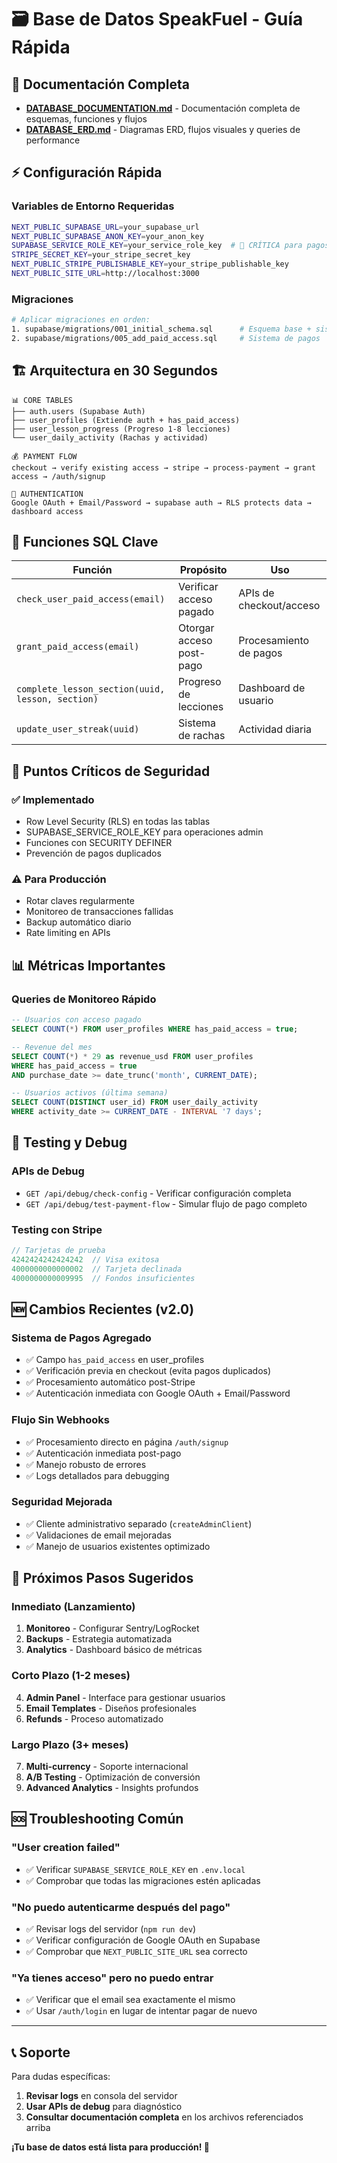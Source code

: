 # 🗃️ Base de Datos SpeakFuel - Guía Rápida

## 📖 Documentación Completa

- **[DATABASE_DOCUMENTATION.md](./DATABASE_DOCUMENTATION.md)** - Documentación completa de esquemas, funciones y flujos
- **[DATABASE_ERD.md](./DATABASE_ERD.md)** - Diagramas ERD, flujos visuales y queries de performance

## ⚡ Configuración Rápida

### **Variables de Entorno Requeridas**
```bash
NEXT_PUBLIC_SUPABASE_URL=your_supabase_url
NEXT_PUBLIC_SUPABASE_ANON_KEY=your_anon_key
SUPABASE_SERVICE_ROLE_KEY=your_service_role_key  # 🔑 CRÍTICA para pagos
STRIPE_SECRET_KEY=your_stripe_secret_key
NEXT_PUBLIC_STRIPE_PUBLISHABLE_KEY=your_stripe_publishable_key
NEXT_PUBLIC_SITE_URL=http://localhost:3000
```

### **Migraciones**
```bash
# Aplicar migraciones en orden:
1. supabase/migrations/001_initial_schema.sql      # Esquema base + sistema de rachas
2. supabase/migrations/005_add_paid_access.sql     # Sistema de pagos
```

## 🏗️ Arquitectura en 30 Segundos

```
📊 CORE TABLES
├── auth.users (Supabase Auth)
├── user_profiles (Extiende auth + has_paid_access)
├── user_lesson_progress (Progreso 1-8 lecciones)
└── user_daily_activity (Rachas y actividad)

💰 PAYMENT FLOW
checkout → verify existing access → stripe → process-payment → grant access → /auth/signup

🔐 AUTHENTICATION
Google OAuth + Email/Password → supabase auth → RLS protects data → dashboard access
```

## 🎯 Funciones SQL Clave

| Función | Propósito | Uso |
|---------|-----------|-----|
| `check_user_paid_access(email)` | Verificar acceso pagado | APIs de checkout/acceso |
| `grant_paid_access(email)` | Otorgar acceso post-pago | Procesamiento de pagos |
| `complete_lesson_section(uuid, lesson, section)` | Progreso de lecciones | Dashboard de usuario |
| `update_user_streak(uuid)` | Sistema de rachas | Actividad diaria |

## 🚨 Puntos Críticos de Seguridad

### ✅ **Implementado**
- Row Level Security (RLS) en todas las tablas
- SUPABASE_SERVICE_ROLE_KEY para operaciones admin
- Funciones con SECURITY DEFINER
- Prevención de pagos duplicados

### ⚠️ **Para Producción**
- Rotar claves regularmente
- Monitoreo de transacciones fallidas
- Backup automático diario
- Rate limiting en APIs

## 📊 Métricas Importantes

### **Queries de Monitoreo Rápido**
```sql
-- Usuarios con acceso pagado
SELECT COUNT(*) FROM user_profiles WHERE has_paid_access = true;

-- Revenue del mes
SELECT COUNT(*) * 29 as revenue_usd FROM user_profiles 
WHERE has_paid_access = true 
AND purchase_date >= date_trunc('month', CURRENT_DATE);

-- Usuarios activos (última semana)
SELECT COUNT(DISTINCT user_id) FROM user_daily_activity 
WHERE activity_date >= CURRENT_DATE - INTERVAL '7 days';
```

## 🔧 Testing y Debug

### **APIs de Debug**
- `GET /api/debug/check-config` - Verificar configuración completa
- `GET /api/debug/test-payment-flow` - Simular flujo de pago completo

### **Testing con Stripe**
```javascript
// Tarjetas de prueba
4242424242424242  // Visa exitosa
4000000000000002  // Tarjeta declinada
4000000000009995  // Fondos insuficientes
```

## 🆕 Cambios Recientes (v2.0)

### **Sistema de Pagos Agregado**
- ✅ Campo `has_paid_access` en user_profiles
- ✅ Verificación previa en checkout (evita pagos duplicados)
- ✅ Procesamiento automático post-Stripe
- ✅ Autenticación inmediata con Google OAuth + Email/Password

### **Flujo Sin Webhooks**
- ✅ Procesamiento directo en página `/auth/signup`
- ✅ Autenticación inmediata post-pago
- ✅ Manejo robusto de errores
- ✅ Logs detallados para debugging

### **Seguridad Mejorada**
- ✅ Cliente administrativo separado (`createAdminClient`)
- ✅ Validaciones de email mejoradas
- ✅ Manejo de usuarios existentes optimizado

## 🎯 Próximos Pasos Sugeridos

### **Inmediato (Lanzamiento)**
1. **Monitoreo** - Configurar Sentry/LogRocket
2. **Backups** - Estrategia automatizada
3. **Analytics** - Dashboard básico de métricas

### **Corto Plazo (1-2 meses)**
4. **Admin Panel** - Interface para gestionar usuarios
5. **Email Templates** - Diseños profesionales
6. **Refunds** - Proceso automatizado

### **Largo Plazo (3+ meses)**
7. **Multi-currency** - Soporte internacional
8. **A/B Testing** - Optimización de conversión
9. **Advanced Analytics** - Insights profundos

## 🆘 Troubleshooting Común

### **"User creation failed"**
- ✅ Verificar `SUPABASE_SERVICE_ROLE_KEY` en `.env.local`
- ✅ Comprobar que todas las migraciones estén aplicadas

### **"No puedo autenticarme después del pago"**
- ✅ Revisar logs del servidor (`npm run dev`)
- ✅ Verificar configuración de Google OAuth en Supabase
- ✅ Comprobar que `NEXT_PUBLIC_SITE_URL` sea correcto

### **"Ya tienes acceso" pero no puedo entrar**
- ✅ Verificar que el email sea exactamente el mismo
- ✅ Usar `/auth/login` en lugar de intentar pagar de nuevo

---

## 📞 Soporte

Para dudas específicas:
1. **Revisar logs** en consola del servidor
2. **Usar APIs de debug** para diagnóstico
3. **Consultar documentación completa** en los archivos referenciados arriba

**¡Tu base de datos está lista para producción! 🚀** 